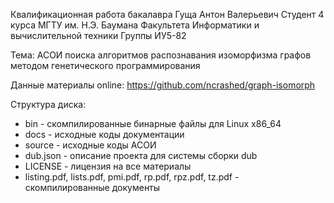 Квалификационная работа бакалавра
Гуща Антон Валерьевич 
Студент 4 курса МГТУ им. Н.Э. Баумана
Факультета Информатики и вычислительной техники
Группы ИУ5-82

Тема: АСОИ поиска алгоритмов распознавания изоморфизма графов методом генетического программирования

Данные материалы online: https://github.com/ncrashed/graph-isomorph

Структура диска:
* bin - скомпилированные бинарные файлы для Linux x86_64
* docs - исходные коды документации
* source - исходные коды АСОИ
* dub.json - описание проекта для системы сборки dub
* LICENSE - лицензия на все материалы
* listing.pdf, lists.pdf, pmi.pdf, rp.pdf, rpz.pdf, tz.pdf - скомпилированные документы